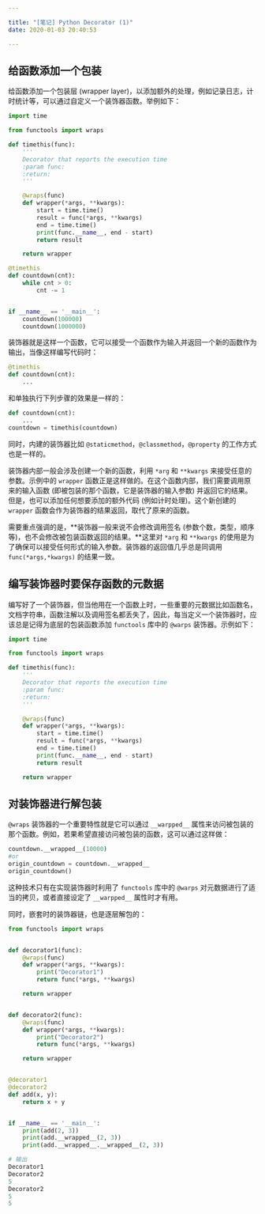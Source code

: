 ```yaml
---

title: "[笔记] Python Decorator (1)"
date: 2020-01-03 20:40:53

---
```

## 给函数添加一个包装
给函数添加一个包装层 (wrapper layer)，以添加额外的处理，例如记录日志，计时统计等，可以通过自定义一个装饰器函数。举例如下：
<!--more-->
``` python
import time

from functools import wraps

def timethis(func):
    '''
    Decorator that reports the execution time
    :param func:
    :return:
    '''

    @wraps(func)
    def wrapper(*args, **kwargs):
        start = time.time()
        result = func(*args, **kwargs)
        end = time.time()
        print(func.__name__, end - start)
        return result

    return wrapper

@timethis
def countdown(cnt):
    while cnt > 0:
        cnt -= 1


if __name__ == '__main__':
    countdown(100000)
    countdown(1000000)
```
装饰器就是这样一个函数，它可以接受一个函数作为输入并返回一个新的函数作为输出，当像这样编写代码时：
``` python
@timethis
def countdown(cnt):
    ...
```
和单独执行下列步骤的效果是一样的：
``` python
def countdown(cnt):
    ...
countdown = timethis(countdown)
```
同时，内建的装饰器比如 `@staticmethod`，`@classmethod`，`@property` 的工作方式也是一样的。

装饰器内部一般会涉及创建一个新的函数，利用 `*arg` 和 `**kwargs` 来接受任意的参数。示例中的 `wrapper` 函数正是这样做的。在这个函数内部，我们需要调用原来的输入函数 (即被包装的那个函数，它是装饰器的输入参数) 并返回它的结果。但是，也可以添加任何想要添加的额外代码 (例如计时处理)。这个新创建的 `wrapper` 函数会作为装饰器的结果返回，取代了原来的函数。

需要重点强调的是，**装饰器一般来说不会修改调用签名 (参数个数，类型，顺序等)，也不会修改被包装函数返回的结果。**这里对 `*arg` 和 `**kwargs` 的使用是为了确保可以接受任何形式的输入参数。装饰器的返回值几乎总是同调用 `func(*args,*kwargs)` 的结果一致。

## 编写装饰器时要保存函数的元数据

编写好了一个装饰器，但当他用在一个函数上时，一些重要的元数据比如函数名，文档字符串，函数注解以及调用签名都丢失了，因此，每当定义一个装饰器时，应该总是记得为底层的包装函数添加 `functools` 库中的 `@warps` 装饰器。示例如下：
``` python
import time

from functools import wraps

def timethis(func):
    '''
    Decorator that reports the execution time
    :param func:
    :return:
    '''

    @wraps(func)
    def wrapper(*args, **kwargs):
        start = time.time()
        result = func(*args, **kwargs)
        end = time.time()
        print(func.__name__, end - start)
        return result

    return wrapper
```
## 对装饰器进行解包装

`@wraps` 装饰器的一个重要特性就是它可以通过 `__warpped__` 属性来访问被包装的那个函数。例如，若果希望直接访问被包装的函数，这可以通过这样做：
```python
countdown.__wrapped__(10000)
#or
origin_countdown = countdown.__wrapped__
origin_countdown()
```
这种技术只有在实现装饰器时利用了 `functools` 库中的 `@warps` 对元数据进行了适当的拷贝，或者直接设定了 `__warpped__` 属性时才有用。

同时，嵌套时的装饰器链，也是逐层解包的：
```python
from functools import wraps


def decorator1(func):
    @wraps(func)
    def wrapper(*args, **kwargs):
        print("Decorator1")
        return func(*args, **kwargs)

    return wrapper


def decorator2(func):
    @wraps(func)
    def wrapper(*args, **kwargs):
        print("Decorator2")
        return func(*args, **kwargs)

    return wrapper


@decorator1
@decorator2
def add(x, y):
    return x + y


if __name__ == '__main__':
    print(add(2, 3))
    print(add.__wrapped__(2, 3))
    print(add.__wrapped__.__wrapped__(2, 3))

# 输出
Decorator1
Decorator2
5
Decorator2
5
5
```
